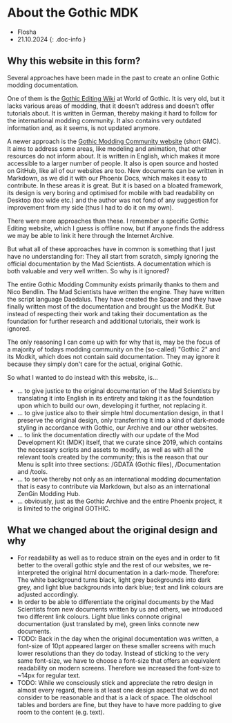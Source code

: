 # About the Gothic MDK

<style>

.article h1, .article h2, .article h3, .article h4, .article h5 {
  font-size: inherit;
}

.article h1 {
  color: #9a5050; /* red colour for the main heading */
  background-color: #262422; /* header bg colour */
  text-align: center;
  border-bottom: 1px solid #808080;
  padding: 5px;
  margin: -7px -7px; /* needed to overcome the article padding */
}

.article h2 {
}

/* Author + Date/Version Section */

.doc-info {
  background-color: #262422; /* header bg colour */
  font-weight: bold;
  display: flex;
  justify-content: space-between;
  padding: 0;
  margin: 7px -7px 0;
  border-bottom: 1px solid #808080;
}
.doc-info li {
  padding: 3px 7px;
  display: flex;
  flex-wrap: wrap; /* necessary for very narrow screens */
}
/* needed for the seperating border */
.doc-info li:nth-child(1) {
  width: 50%;
  border-right: 1px solid;
}
/* first child */
.doc-info li:nth-child(1)::before {
  content: "Author:";
  padding-right: 3px;
}
/* second child */
.doc-info li:nth-child(2)::before {
  content: "Version:";
  padding-right: 3px;
}


/* ARTICLE SECTION */
	
.article {
  background-color: #0f0f0f;
  padding: 7px;
  border: 1px solid #808080;
  margin-top: 20px;
}

/* Needed for markdown styling in order to have seperate boxes divided into h2 sections */
.article h2::before {
  display: block;
  height: 20px;
  width: calc(100% + 16px);
  background-color: black;
  content: '';
  position: relative;
  left: -8px;
  border: 1px solid #808080;
  border-left: black;
  border-right: black;
  margin-bottom: 10px;
}
</style>


* Flosha
* 21.10.2024
{: .doc-info }


## Why this website in this form?

Several approaches have been made in the past to create an online Gothic modding documentation. 

One of them is the [Gothic Editing Wiki](https://wiki.worldofgothic.de/doku.php) at World of Gothic. It is very old, but it lacks various areas of modding, that it doesn't address and doesn't offer tutorials about. It is written in German, thereby making it hard to follow for the international modding community. It also contains very outdated information and, as it seems, is not updated anymore. 

A newer approach is the [Gothic Modding Community website](https://gothic-modding-community.github.io/gmc/) (short GMC). It aims to address some areas, like modeling and animation, that other resources do not inform about. It is written in English, which makes it more accessible to a larger number of people. It also is open source and hosted on GitHub, like all of our websites are too. New documents can be written in Markdown, as we did it with our Phoenix Docs, which makes it easy to contribute. In these areas it is great. But it is based on a bloated framework, its design is very boring and optimised for mobile with bad readability on Desktop (too wide etc.) and the author was not fond of any suggestion for improvement from my side (thus I had to do it on my own).

There were more approaches than these. I remember a specific Gothic Editing website, which I guess is offline now, but if anyone finds the address we may be able to link it here through the Internet Archive. 

But what all of these approaches have in common is something that I just have no understanding for: They all start from scratch, simply ignoring the official documentation by the Mad Scientists. A documentation which is both valuable and very well written. So why is it ignored? 

The entire Gothic Modding Community exists primarily thanks to them and Nico Bendlin. The Mad Scientists have written the engine. They have written the script language Daedalus. They have created the Spacer and they have finally written most of the documentation and brought us the ModKit. But instead of respecting their work and taking their documentation as the foundation for further research and additional tutorials, their work is ignored. 

The only reasoning I can come up with for why that is, may be the focus of a majority of todays modding community on the (so-called) "Gothic 2" and its Modkit, which does not contain said documentation. They may ignore it because they simply don't care for the actual, original Gothic. 

So what I wanted to do instead with this website, is...
* ... to give justice to the original documentation of the Mad Scientists by translating it into English in its entirety and taking it as the foundation upon which to build our own, developing it further, not replacing it.
* ... to give justice also to their simple html documentation design, in that I preserve the original design, only transferring it into a kind of dark-mode styling in accordance with Gothic, our Archive and our other websites.
* ... to link the documentation directly with our update of the Mod Development Kit (MDK) itself, that we curate since 2019, which contains the necessary scripts and assets to modify, as well as with all the relevant tools created by the community; this is the reason that our Menu is split into three sections: /GDATA (Gothic files), /Documentation and /tools.
* ... to serve thereby not only as an international modding documentation that is easy to contribute via Markdown, but also as an international ZenGin Modding Hub.
* ... obviously, just as the Gothic Archive and the entire Phoenix project, it is limited to the original GOTHIC.  


## What we changed about the original design and why

* For readability as well as to reduce strain on the eyes and in order to fit better to the overall gothic style and the rest of our websites, we re-interpreted the original html documentation in a dark-mode. Therefore: The white background turns black, light grey backgrounds into dark grey, and light blue backgrounds into dark blue; text and link colours are adjusted accordingly. 
* In order to be able to differentiate the original documents by the Mad Scientists from new documents written by us and others, we introduced two different link colours. Light blue links connote original documentation (just translated by me), green links connote new documents. 
* TODO: Back in the day when the original documentation was written, a font-size of 10pt appeared larger on these smaller screens with much lower resolutions than they do today. Instead of sticking to the very same font-size, we have to choose a font-size that offers an equivalent readability on modern screens. Therefore we increased the font-size to ~14px for regular text. 
* TODO: While we consciously stick and appreciate the retro design in almost every regard, there is at least one design aspect that we do not consider to be reasonable and that is a lack of space. The oldschool tables and borders are fine, but they have to have more padding to give room to the content (e.g. text). 